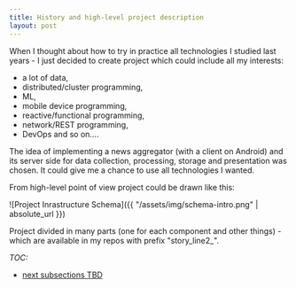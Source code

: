 ```yaml
---
title: History and high-level project description
layout: post
---
```


When I thought about how to try in practice all technologies I studied last years - I just decided to create project which could include all my interests:

* a lot of data,
* distributed/cluster programming,
* ML,
* mobile device programming,
* reactive/functional programming,
* network/REST programming,
* DevOps and so on....

The idea of implementing a news aggregator (with a client on Android) and its server side for data collection, processing, storage and presentation was chosen.
It could give me a chance to use all technologies I wanted.

From high-level point of view project could be drawn like this:

![Project Inrastructure Schema]({{ "/assets/img/schema-intro.png" | absolute_url }})

Project divided in many parts (one for each component and other things) - which are available in my repos with prefix "story_line2_".

*TOC:*

* [next subsections TBD]()
